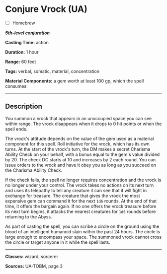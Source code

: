 # Conjure Vrock (UA)

- [ ] Homebrew

***5th-level conjuration***

**Casting Time:** action

**Duration:** 1 hour

**Range:** 60 feet

**Tags:** verbal, somatic, material, concentration

**Material Components:** a gem worth at least 100 gp, which the spell consumes

---

## Description
You summon a vrock that appears in an unoccupied space you can see within range.
The vrock disappears when it drops to 0 hit points or when the spell ends.

The vrock's attitude depends on the value of the gem used as a material component for this spell.
Roll initiative for the vrock, which has its own turns.
At the start of the vrock's turn, the DM makes a secret Charisma Ability Check on your behalf, with a bonus equal to the gem's value divided by 20.
The check DC starts at 10 and increases by 2 each round.
You can issue orders to the vrock and have it obey you as long as you succeed on the Charisma Ability Check.

If the check fails, the spell no longer requires concentration and the vrock is no longer under your control.
The vrock takes no actions on its next turn and uses its telepathy to tell any creature it can see that it will fight in exchange for treasure.
The creature that gives the vrock the most expensive gem can command it for the next `1d6` rounds.
At the end of that time, it offers the bargain again.
If no one offers the vrock treasure before its next turn begins, it attacks the nearest creatures for `1d6` rounds before returning to the Abyss.

As part of casting the spell, you can scribe a circle on the ground using the blood of an intelligent humanoid slain within the past 24 hours.
The circle is large enough to encompass your space.
The summoned vrock cannot cross the circle or target anyone in it while the spell lasts.

---

**Classes:** wizard, sorcerer

**Sources:** UA-TOBM, page 3
